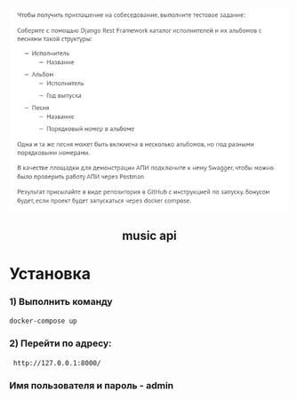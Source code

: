 <p align="center">
<img width="600px" title="T3" alt="" src="logo.png">
</p>
<h2 align="center">music api</h2>



# Установка

### 1) Выполнить команду 
    docker-compose up

### 2) Перейти по адресу:
     http://127.0.0.1:8000/

### Имя пользователя и пароль - admin 
